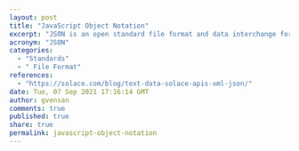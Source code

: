 ```yaml
---
layout: post
title: "JavaScript Object Notation"
excerpt: "JSON is an open standard file format and data interchange format that uses human-readable text to store and transmit data objects consisting of attribute–value pairs and arrays"
acronym: "JSON"
categories:
  - "Standards"
  - " File Format"
references:
  - "https://solace.com/blog/text-data-solace-apis-xml-json/"
date: Tue, 07 Sep 2021 17:16:14 GMT
author: gvensan
comments: true
published: true
share: true
permalink: javascript-object-notation
---
```


